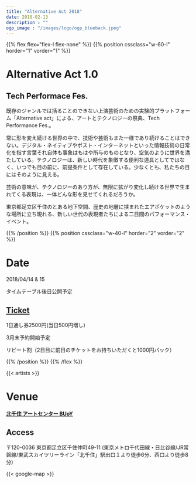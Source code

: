 ```yaml
---
title: "Alternative Act 2018"
date: 2018-02-13
description : ""
ogp_image : "/images/logo/ogp_blueback.jpeg"
---
```


{{% flex flex="flex-l flex-none" %}}
{{% position cssclass="w-60-l" horder="1" vorder="1" %}}
# Alternative Act 1.0

## Tech Performace Fes.

既存のジャンルでは括ることのできない上演芸術のための実験的プラットフォーム「Alternative act」による、アートとテクノロジーの祭典、Tech Performance Fes.。

常に形を変え続ける世界の中で、技術や芸術もまた一様であり続けることはできない。デジタル・ネイティブやポスト・インターネットといった情報技術の日常化を指す言葉それ自体も事象はもはや所与のものとなり、空気のように世界を満たしている。テクノロジーは、新しい時代を象徴する便利な道具としてではなく、いつでも目の前に、前提条件として存在している。少なくとも、私たちの目にはそのように見える。

芸術の意味が、テクノロジーのあり方が、無限に拡がり変化し続ける世界で生まれてくる表現は、一体どんな形を見せてくれるだろうか。

東京都足立区千住のとある地下空間、歴史の地層に挟まれたエアポケットのような場所に立ち現れる、新しい世代の表現者たちによる二日間のパフォーマンス・イベント。


{{% /position %}}
{{% position cssclass="w-40-l" horder="2" vorder="2" %}}

# Date

2018/04/14 & 15

タイムテーブル後日公開予定

## [Ticket](/ticket)

1日通し券2500円(当日500円増し)

3月末予約開始予定

リピート割（2日目に前日のチケットをお持ちいただくと1000円バック）

{{% /position %}}
{{% /flex %}}

{{< artists >}}

# Venue

**[北千住 アートセンター BUoY](http://buoy.or.jp/)**

## Access

〒120-0036 東京都足立区千住仲町49-11 (東京メトロ千代田線・日比谷線/JR常磐線/東武スカイツリーライン「北千住」駅出口１より徒歩6分、西口より徒歩8分)

{{< google-map >}}
